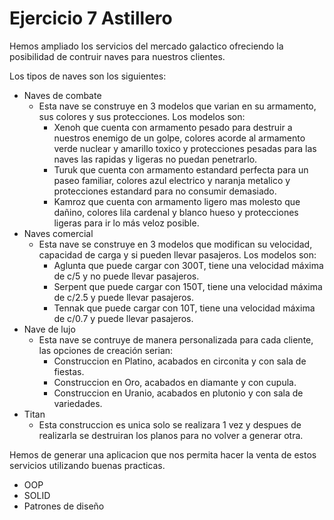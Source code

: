 # Ejercicio 7 Astillero
Hemos ampliado los servicios del mercado galactico ofreciendo la posibilidad de contruir naves para nuestros clientes.

Los tipos de naves son los siguientes:
- Naves de combate
    - Esta nave se construye en 3 modelos que varian en su armamento, sus colores y sus protecciones. Los modelos son:
        - Xenoh que cuenta con armamento pesado para destruir a nuestros enemigo de un golpe, colores acorde al armamento verde nuclear y amarillo toxico y protecciones pesadas para las naves las rapidas y ligeras no puedan penetrarlo.
        - Turuk que cuenta con armamento estandard perfecta para un paseo familiar, colores azul electrico y naranja metalico y protecciones estandard para no consumir demasiado.
        - Kamroz que cuenta con armamento ligero mas molesto que dañino, colores lila cardenal y blanco hueso y protecciones ligeras  para ir lo más veloz posible.
- Naves comercial
    - Esta nave se construye en 3 modelos que modifican su velocidad, capacidad de carga y si pueden llevar pasajeros. Los modelos son:
        - Aglunta que puede cargar con 300T, tiene una velocidad máxima de c/5 y no puede llevar pasajeros.
        - Serpent que puede cargar con 150T, tiene una velocidad máxima de c/2.5 y puede llevar pasajeros.
        - Tennak que puede cargar con 10T, tiene una velocidad máxima de c/0.7 y puede llevar pasajeros.
- Nave de lujo
    - Esta nave se contruye de manera personalizada para cada cliente, las opciones de creación serian:
        - Construccion en Platino, acabados en circonita y con sala de fiestas.
        - Construccion en Oro, acabados en diamante y con cupula.
        - Construccion en Uranio, acabados en plutonio y con sala de variedades.
- Titan
    - Esta construccion es unica solo se realizara 1 vez y despues de realizarla se destruiran los planos para no volver a generar otra.

Hemos de generar una aplicacion que nos permita hacer la venta de estos servicios utilizando buenas practicas.
- OOP
- SOLID
- Patrones de diseño
